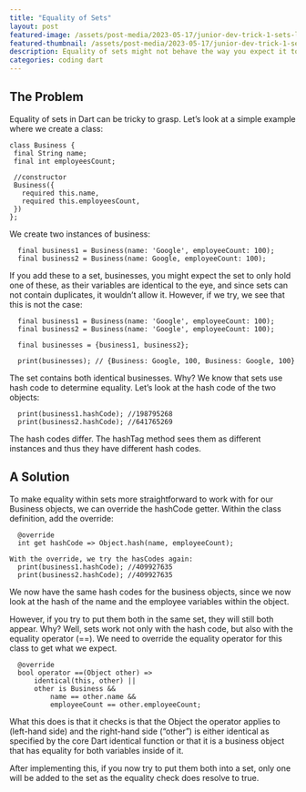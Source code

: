 ```yaml
---
title: "Equality of Sets"
layout: post
featured-image: /assets/post-media/2023-05-17/junior-dev-trick-1-sets-lg.jpg
featured-thumbnail: /assets/post-media/2023-05-17/junior-dev-trick-1-sets-sm.jpg
description: Equality of sets might not behave the way you expect it to
categories: coding dart
---
```


## The Problem

Equality of sets in Dart can be tricky to grasp. Let’s look at a simple example where we create a class:

```
class Business {
 final String name;
 final int employeesCount;

 //constructor
 Business({
   required this.name,
   required this.employeesCount,
 })
};
```

We create two instances of business:

```
  final business1 = Business(name: 'Google', employeeCount: 100);
  final business2 = Business(name: Google, employeeCount: 100);
```

If you add these to a set, businesses, you might expect the set to only hold one of these, as their variables are identical to the eye, and since sets can not contain duplicates, it wouldn’t allow it. However, if we try, we see that this is not the case:

```
  final business1 = Business(name: 'Google', employeeCount: 100);
  final business2 = Business(name: 'Google', employeeCount: 100);

  final businesses = {business1, business2};

  print(businesses); // {Business: Google, 100, Business: Google, 100}

```

The set contains both identical businesses. Why? We know that sets use hash code to determine equality. Let’s look at the hash code of the two objects:

```
  print(business1.hashCode); //198795268
  print(business2.hashCode); //641765269
```

The hash codes differ. The hashTag method sees them as different instances and thus they have different hash codes.

## A Solution

To make equality within sets more straightforward to work with for our Business objects, we can override the hashCode getter. Within the class definition, add the override:

```
  @override
  int get hashCode => Object.hash(name, employeeCount);

With the override, we try the hasCodes again:
  print(business1.hashCode); //409927635
  print(business2.hashCode); //409927635
```

We now have the same hash codes for the business objects, since we now look at the hash of the name and the employee variables within the object.

However, if you try to put them both in the same set, they will still both appear. Why? Well, sets work not only with the hash code, but also with the equality operator (==). We need to override the equality operator for this class to get what we expect.

```
  @override
  bool operator ==(Object other) =>
      identical(this, other) ||
      other is Business &&
          name == other.name &&
          employeeCount == other.employeeCount;
```

What this does is that it checks is that the Object the operator applies to (left-hand side) and the right-hand side (“other”) is either identical as specified by the core Dart identical function or that it is a business object that has equality for both variables inside of it.

After implementing this, if you now try to put them both into a set, only one will be added to the set as the equality check does resolve to true.
